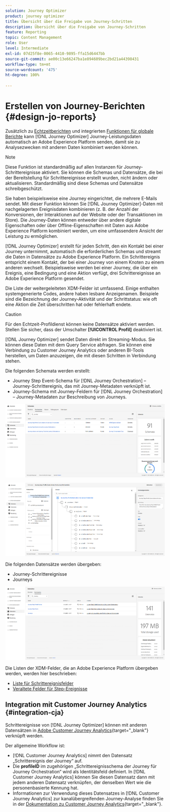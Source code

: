 ```yaml
---
solution: Journey Optimizer
product: journey optimizer
title: Übersicht über die Freigabe von Journey-Schritten
description: Übersicht über die Freigabe von Journey-Schritten
feature: Reporting
topic: Content Management
role: User
level: Intermediate
exl-id: 07d25f8e-0065-4410-9895-ffa15d6447bb
source-git-commit: ae00c13e66247ba1e894609bec2bd21a44398431
workflow-type: tm+mt
source-wordcount: '475'
ht-degree: 100%

---
```


# Erstellen von Journey-Berichten {#design-jo-reports}

Zusätzlich zu [Echtzeitberichten](live-report.md) und integrierten [Funktionen für globale Berichte](global-report.md) kann [!DNL Journey Optimizer] Journey-Leistungsdaten automatisch an Adobe Experience Platform senden, damit sie zu Analysezwecken mit anderen Daten kombiniert werden können.

>[!NOTE]
>
>Diese Funktion ist standardmäßig auf allen Instanzen für Journey-Schrittereignisse aktiviert. Sie können die Schemas und Datensätze, die bei der Bereitstellung für Schrittereignisse erstellt wurden, nicht ändern oder aktualisieren. Standardmäßig sind diese Schemas und Datensätze schreibgeschützt.

Sie haben beispielsweise eine Journey eingerichtet, die mehrere E-Mails sendet. Mit dieser Funktion können Sie [!DNL Journey Optimizer]-Daten mit nachgelagerten Ereignisdaten kombinieren (z. B. der Anzahl der Konversionen, der Interaktionen auf der Website oder der Transaktionen im Store). Die Journey-Daten können entweder über andere digitale Eigenschaften oder über Offline-Eigenschaften mit Daten aus Adobe Experience Platform kombiniert werden, um eine umfassendere Ansicht der Leistung zu ermöglichen.

[!DNL Journey Optimizer] erstellt für jeden Schritt, den ein Kontakt bei einer Journey unternimmt, automatisch die erforderlichen Schemas und streamt die Daten in Datensätze zu Adobe Experience Platform. Ein Schrittereignis entspricht einem Kontakt, der bei einer Journey von einem Knoten zu einem anderen wechselt. Beispielsweise werden bei einer Journey, die über ein Ereignis, eine Bedingung und eine Aktion verfügt, drei Schrittereignisse an Adobe Experience Platform gesendet.

Die Liste der weitergeleiteten XDM-Felder ist umfassend. Einige enthalten systemgenerierte Codes, andere haben lesbare Anzeigenamen. Beispiele sind die Bezeichnung der Journey-Aktivität und der Schrittstatus: wie oft eine Aktion die Zeit überschritten hat oder fehlerhaft endete.

>[!CAUTION]
>
>Für den Echtzeit-Profildienst können keine Datensätze aktiviert werden. Stellen Sie sicher, dass der Umschalter **[!UICONTROL Profil]** deaktiviert ist.

[!DNL Journey Optimizer] sendet Daten direkt im Streaming-Modus. Sie können diese Daten mit dem Query Service abfragen. Sie können eine Verbindung zu Customer Journey Analytics oder anderen BI-Tools herstellen, um Daten anzuzeigen, die mit diesen Schritten in Verbindung stehen.

Die folgenden Schemata werden erstellt:

* Journey Step Event-Schema für [!DNL Journey Orchestration] – Journey-Schrittereignis, das mit Journey-Metadaten verknüpft ist.
* Journey-Schema mit Journey-Feldern für [!DNL Journey Orchestration] – Journey-Metadaten zur Beschreibung von Journeys.

![](assets/sharing1.png)

![](assets/sharing2.png)

Die folgenden Datensätze werden übergeben:

* Journey-Schrittereignisse
* Journeys

![](assets/sharing3.png)

Die Listen der XDM-Felder, die an Adobe Experience Platform übergeben werden, werden hier beschrieben:

* [Liste für Schrittereignisfelder](../reports/sharing-field-list.md)
* [Veraltete Felder für Step-Ereignisse](../reports/sharing-legacy-fields.md)

## Integration mit Customer Journey Analytics {#integration-cja}

Schrittereignisse von [!DNL Journey Optimizer] können mit anderen Datensätzen in [Adobe Customer Journey Analytics](https://experienceleague.adobe.com/docs/analytics-platform/using/cja-overview/cja-overview.html?lang=de){target="_blank"} verknüpft werden.

Der allgemeine Workflow ist:

* [!DNL Customer Journey Analytics] nimmt den Datensatz „Schrittereignis der Journey“ auf.
* Die **profileID** im zugehörigen „Schrittereignisschema der Journey für Journey Orchestration“ wird als Identitätsfeld definiert. In [!DNL Customer Journey Analytics] können Sie diesen Datensatz dann mit jedem anderen Datensatz verknüpfen, der denselben Wert wie die personenbasierte Kennung hat.
* Informationen zur Verwendung dieses Datensatzes in [!DNL Customer Journey Analytics] zur kanalübergreifenden Journey-Analyse finden Sie in der [Dokumentation zu Customer Journey Analytics](https://experienceleague.adobe.com/docs/analytics-platform/using/cja-usecases/cross-channel.html?lang=de){target="_blank"}.

